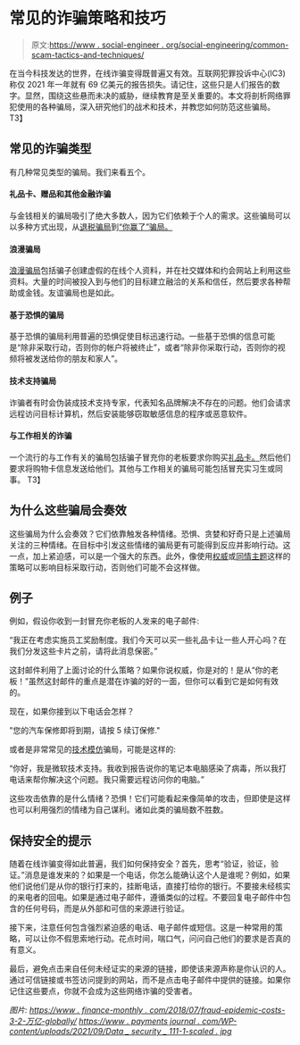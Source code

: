 # 常见的诈骗策略和技巧

> 原文:[https://www . social-engineer . org/social-engineering/common-scam-tactics-and-techniques/](https://www.social-engineer.org/social-engineering/common-scam-tactics-and-techniques/)

在当今科技发达的世界，在线诈骗变得既普遍又有效。互联网犯罪投诉中心(IC3)称仅 2021 年一年就有 69 亿美元的报告损失。请记住，这些只是人们报告的数字。显然，围绕这些悬而未决的威胁，继续教育是至关重要的。本文将剖析网络罪犯使用的各种骗局，深入研究他们的战术和技术，并教您如何防范这些骗局。
T3】

## 常见的诈骗类型

有几种常见类型的骗局。我们来看五个。

#### **礼品卡、赠品和其他金融诈骗**

与金钱相关的骗局吸引了绝大多数人，因为它们依赖于个人的需求。这些骗局可以以多种方式出现，从[退税骗局](https://www.aura.com/learn/tax-refund-scams)到[“你赢了”骗局。](https://consumer.ftc.gov/articles/fake-prize-sweepstakes-lottery-scams)

#### **浪漫骗局**

[浪漫骗局](https://www.fbi.gov/scams-and-safety/common-scams-and-crimes/romance-scams)包括骗子创建虚假的在线个人资料，并在社交媒体和约会网站上利用这些资料。大量的时间被投入到与他们的目标建立融洽的关系和信任，然后要求各种帮助或金钱。友谊骗局也是如此。

#### **基于恐惧的骗局**

基于恐惧的骗局利用普遍的恐惧促使目标迅速行动。一些基于恐惧的信息可能是“除非采取行动，否则你的帐户将被终止”，或者“除非你采取行动，否则你的视频将被发送给你的朋友和家人”。

#### **技术支持骗局**

诈骗者有时会伪装成技术支持专家，代表知名品牌解决不存在的问题。他们会请求远程访问目标计算机，然后安装能够窃取敏感信息的程序或恶意软件。

#### **与工作相关的诈骗**

一个流行的与工作有关的骗局包括骗子冒充你的老板要求你购买[礼品卡。](https://www.welivesecurity.com/2021/12/07/5-common-gift-card-scams-how-spot-them/)然后他们要求将购物卡信息发送给他们。其他与工作相关的骗局可能包括冒充实习生或同事。
T3】

## 为什么这些骗局会奏效

这些骗局为什么会奏效？它们依靠触发各种情绪。恐惧、贪婪和好奇只是上述骗局关注的三种情绪。在目标中引发这些情绪的骗局更有可能得到反应并影响行动。这一点，加上紧迫感，可以是一个强大的东西。此外，像使用[权威](https://www.social-engineer.org/framework/influencing-others/influence-tactics/authority/)或[同情主题](https://www.social-engineer.org/framework/psychological-principles/instant-rapport/)这样的策略可以影响目标采取行动，否则他们可能不会这样做。

## 例子

例如，假设你收到一封冒充你老板的人发来的电子邮件:

“我正在考虑实施员工奖励制度。我们今天可以买一些礼品卡让一些人开心吗？在我们分发这些卡片之前，请将此消息保密。”

这封邮件利用了上面讨论的什么策略？如果你说权威，你是对的！是从“你的老板！”虽然这封邮件的重点是潜在诈骗的好的一面，但你可以看到它是如何有效的。

现在，如果你接到以下电话会怎样？

"您的汽车保修即将到期，请按 5 续订保修."

或者是非常常见的[技术模仿](https://www.marketwatch.com/story/tech-support-fraud-is-the-biggest-scam-for-people-over-60-taking-them-for-millionshere-are-the-red-flags-to-watch-for-11656624976)骗局，可能是这样的:

“你好，我是微软技术支持。我收到报告说你的笔记本电脑感染了病毒，所以我打电话来帮你解决这个问题。我只需要远程访问你的电脑。”

这些攻击依靠的是什么情绪？恐惧！它们可能看起来像简单的攻击，但即使是这样也可以利用强烈的情绪为自己谋利。诸如此类的骗局数不胜数。

## 保持安全的提示

随着在线诈骗变得如此普遍，我们如何保持安全？首先，思考“验证，验证，验证。”消息是谁发来的？如果是一个电话，你怎么能确认这个人是谁呢？例如，如果他们说他们是从你的银行打来的，挂断电话，直接打给你的银行。不要接未经核实的来电者的回电。如果是通过电子邮件，遵循类似的过程。不要回复电子邮件中包含的任何号码，而是从外部和可信的来源进行验证。

接下来，注意任何包含强烈紧迫感的电话、电子邮件或短信。这是一种常用的策略，可以让你不假思索地行动。花点时间，喘口气，问问自己他们的要求是否真的有意义。

最后，避免点击来自任何未经证实的来源的链接，即使该来源声称是你认识的人。通过可信链接或书签访问提到的网站，而不是点击电子邮件中提供的链接。如果你记住这些要点，你就不会成为这些网络诈骗的受害者。

*图片:
[https://www . finance-monthly . com/2018/07/fraud-epidemic-costs-3-2-万亿-globally/](https://www.finance-monthly.com/2018/07/fraud-epidemic-costs-3-2-trillion-globally/)
[https://www . payments journal . com/WP-content/uploads/2021/09/Data _ security _ 111-1-scaled . jpg](https://www.paymentsjournal.com/wp-content/uploads/2021/09/Data_security_111-1-scaled.jpg)*